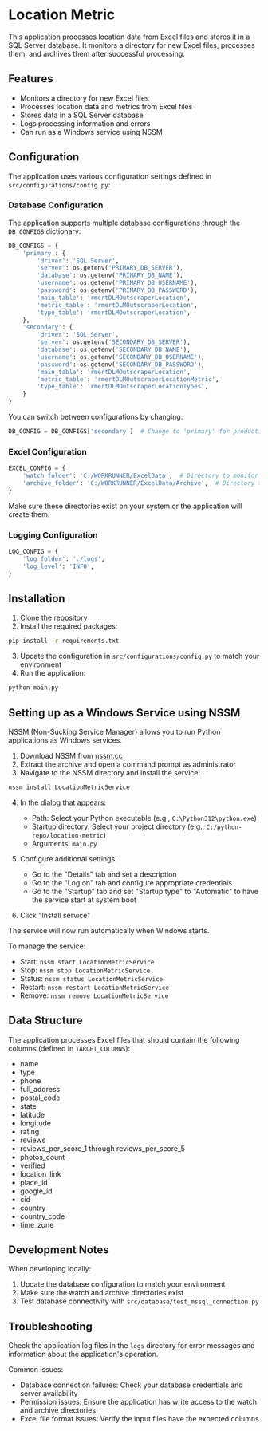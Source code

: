 # Location Metric

This application processes location data from Excel files and stores it in a SQL Server database. It monitors a directory for new Excel files, processes them, and archives them after successful processing.

## Features

- Monitors a directory for new Excel files
- Processes location data and metrics from Excel files
- Stores data in a SQL Server database
- Logs processing information and errors
- Can run as a Windows service using NSSM

## Configuration

The application uses various configuration settings defined in `src/configurations/config.py`:

### Database Configuration

The application supports multiple database configurations through the `DB_CONFIGS` dictionary:

```python
DB_CONFIGS = {
    'primary': {
        'driver': 'SQL Server',
        'server': os.getenv('PRIMARY_DB_SERVER'),
        'database': os.getenv('PRIMARY_DB_NAME'),
        'username': os.getenv('PRIMARY_DB_USERNAME'),
        'password': os.getenv('PRIMARY_DB_PASSWORD'),
        'main_table': 'rmertDLMOutscraperLocation',
        'metric_table': 'rmertDLMOutscraperLocation',
        'type_table': 'rmertDLMOutscraperLocation',
    },
    'secondary': {
        'driver': 'SQL Server',
        'server': os.getenv('SECONDARY_DB_SERVER'),
        'database': os.getenv('SECONDARY_DB_NAME'),
        'username': os.getenv('SECONDARY_DB_USERNAME'),
        'password': os.getenv('SECONDARY_DB_PASSWORD'),
        'main_table': 'rmertDLMOutscraperLocation',
        'metric_table': 'rmertDLMOutscraperLocationMetric',
        'type_table': 'rmertDLMOutscraperLocationTypes',
    }
}
```

You can switch between configurations by changing:

```python
DB_CONFIG = DB_CONFIGS['secondary']  # Change to 'primary' for production
```

### Excel Configuration

```python
EXCEL_CONFIG = {
    'watch_folder': 'C:/WORKRUNNER/ExcelData',  # Directory to monitor for Excel files
    'archive_folder': 'C:/WORKRUNNER/ExcelData/Archive',  # Directory to move processed files
}
```

Make sure these directories exist on your system or the application will create them.

### Logging Configuration
```python
LOG_CONFIG = {
    'log_folder': './logs',
    'log_level': 'INFO',
}
```

## Installation

1. Clone the repository
2. Install the required packages:

```bash
pip install -r requirements.txt
```

3. Update the configuration in `src/configurations/config.py` to match your environment
4. Run the application:

```bash
python main.py
```

## Setting up as a Windows Service using NSSM

NSSM (Non-Sucking Service Manager) allows you to run Python applications as Windows services.

1. Download NSSM from [nssm.cc](https://nssm.cc/download)
2. Extract the archive and open a command prompt as administrator
3. Navigate to the NSSM directory and install the service:

```bash
nssm install LocationMetricService
```

4. In the dialog that appears:
   - Path: Select your Python executable (e.g., `C:\Python312\python.exe`)
   - Startup directory: Select your project directory (e.g., `C:/python-repo/location-metric`)
   - Arguments: `main.py`

5. Configure additional settings:
   - Go to the "Details" tab and set a description
   - Go to the "Log on" tab and configure appropriate credentials
   - Go to the "Startup" tab and set "Startup type" to "Automatic" to have the service start at system boot

6. Click "Install service"

The service will now run automatically when Windows starts.

To manage the service:
- Start: `nssm start LocationMetricService`
- Stop: `nssm stop LocationMetricService`
- Status: `nssm status LocationMetricService`
- Restart: `nssm restart LocationMetricService`
- Remove: `nssm remove LocationMetricService`

## Data Structure

The application processes Excel files that should contain the following columns (defined in `TARGET_COLUMNS`):

- name
- type
- phone
- full_address
- postal_code
- state
- latitude
- longitude
- rating
- reviews
- reviews_per_score_1 through reviews_per_score_5
- photos_count
- verified
- location_link
- place_id
- google_id
- cid
- country
- country_code
- time_zone

## Development Notes

When developing locally:

1. Update the database configuration to match your environment
2. Make sure the watch and archive directories exist
3. Test database connectivity with `src/database/test_mssql_connection.py`

## Troubleshooting

Check the application log files in the `logs` directory for error messages and information about the application's operation.

Common issues:
- Database connection failures: Check your database credentials and server availability
- Permission issues: Ensure the application has write access to the watch and archive directories
- Excel file format issues: Verify the input files have the expected columns

